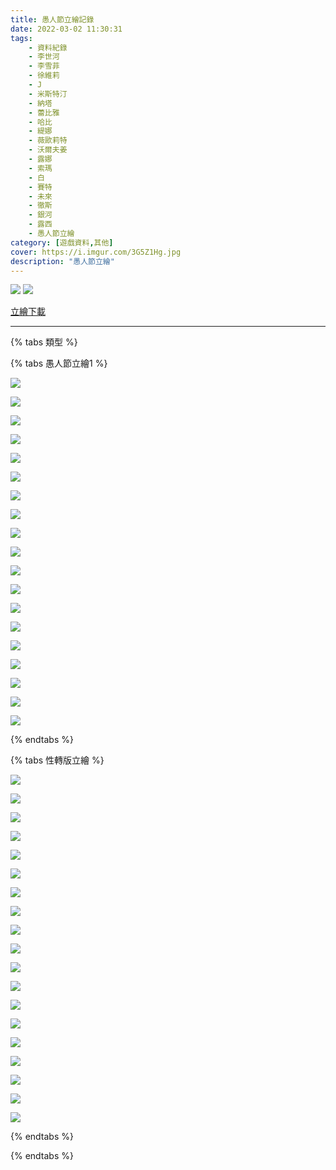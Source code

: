```yaml
---
title: 愚人節立繪記錄
date: 2022-03-02 11:30:31
tags: 
    - 資料紀錄
    - 李世河
    - 李雪菲
    - 徐維莉
    - J
    - 米斯特汀
    - 納塔
    - 蕾比雅
    - 哈比
    - 緹娜
    - 薇歐莉特
    - 沃爾夫姜
    - 露娜
    - 索瑪
    - 白
    - 賽特
    - 未來
    - 徹斯
    - 銀河
    - 露西
    - 愚人節立繪
category: [遊戲資料,其他]
cover: https://i.imgur.com/3G5Z1Hg.jpg
description: "愚人節立繪"
---
```


![](https://i.imgur.com/3G5Z1Hg.jpg)
![](https://i.imgur.com/TJjwIeq.jpg)


[立繪下載](https://closers.vod.nexoncdn.co.kr/site/fansitekit/Closers_FansiteKit_lieDay_210323_pdabaa.zip)


---

{% tabs 類型 %}
<!-- tab 愚人節立繪1 -->
{% tabs 愚人節立繪1 %}
<!-- tab 李世河(Seha)-->
![](https://i.imgur.com/fXwfGZk.jpg)
<!-- endtab -->
<!-- tab 李雪菲(Seulbi)-->
![](https://i.imgur.com/YF1dn75.jpg)
<!-- endtab -->
<!-- tab 徐維莉(Yuri)-->
![](https://i.imgur.com/cl6fsSO.jpg)
<!-- endtab -->
<!-- tab J-->
![](https://i.imgur.com/5rmi1My.jpg)
<!-- endtab -->
<!-- tab 米斯特汀(Tein)-->
![](https://i.imgur.com/gMuQjWq.jpg)
<!-- endtab -->
<!-- tab 納塔(Nata)-->
![](https://i.imgur.com/JGq7ZZ0.jpg)
<!-- endtab -->
<!-- tab 蕾比雅(Levia)-->
![](https://i.imgur.com/paW4OcY.jpg)
<!-- endtab -->
<!-- tab 哈比(Harpy)-->
![](https://i.imgur.com/InePLEP.jpg)
<!-- endtab -->
<!-- tab 緹娜(Tina)-->
![](https://i.imgur.com/KvpSPcn.jpg)
<!-- endtab -->
<!-- tab 薇歐莉特(Violet)-->
![](https://i.imgur.com/5n9Tnmv.jpg)
<!-- endtab -->
<!-- tab 沃爾夫姜(Wolfgang)-->
![](https://i.imgur.com/AMEjsxH.jpg)
<!-- endtab -->
<!-- tab 露娜(Luna)-->
![](https://i.imgur.com/d19Vusu.jpg)
<!-- endtab -->
<!-- tab 索瑪(Soma)-->
![](https://i.imgur.com/9670qVH.jpg)
<!-- endtab -->
<!-- tab 白(Bai)-->
![](https://i.imgur.com/OwlwqnZ.jpg)
<!-- endtab -->
<!-- tab 賽特(Seth)-->
![](https://i.imgur.com/51Soe7K.jpg)
<!-- endtab -->
<!-- tab 未來(Mirae)-->
![](https://i.imgur.com/ejOEyRR.jpg)
<!-- endtab -->
<!-- tab 徹斯(Chulsoo)-->
![](https://i.imgur.com/ZNo6rY3.jpg)
<!-- endtab -->
<!-- tab 銀河(Eunha)-->
![](https://i.imgur.com/CDEYcww.jpg)
<!-- endtab -->
<!-- tab 露西(Lucy)-->
![](https://i.imgur.com/aQ1nLpv.jpg)
<!-- endtab -->
{% endtabs %}
<!-- endtab -->

<!-- tab 性轉版立繪 -->
{% tabs 性轉版立繪 %}
<!-- tab 李世河(Seha)-->
![](https://i.imgur.com/g8f7VPw.jpg)
<!-- endtab -->
<!-- tab 李雪菲(Seulbi)-->
![](https://i.imgur.com/OKZLOY1.jpg)
<!-- endtab -->
<!-- tab 徐維莉(Yuri)-->
![](https://i.imgur.com/QcRCNiL.jpg)
<!-- endtab -->
<!-- tab J-->
![](https://i.imgur.com/QFOJTCt.jpg)
<!-- endtab -->
<!-- tab 米斯特汀(Tein)-->
![](https://i.imgur.com/rJ4zZqX.jpg)
<!-- endtab -->
<!-- tab 納塔(Nata)-->
![](https://i.imgur.com/CQRVKPk.jpg)
<!-- endtab -->
<!-- tab 蕾比雅(Levia)-->
![](https://i.imgur.com/GHCFOwl.jpg)
<!-- endtab -->
<!-- tab 哈比(Harpy)-->
![](https://i.imgur.com/3Z9VDIp.jpg)
<!-- endtab -->
<!-- tab 緹娜(Tina)-->
![](https://i.imgur.com/lImZT8M.jpg)
<!-- endtab -->
<!-- tab 薇歐莉特(Violet)-->
![](https://i.imgur.com/BTLHn88.jpg)
<!-- endtab -->
<!-- tab 沃爾夫姜(Wolfgang)-->
![](https://i.imgur.com/mh03MmP.jpg)
<!-- endtab -->
<!-- tab 露娜(Luna)-->
![](https://i.imgur.com/ACAVNS0.jpg)
<!-- endtab -->
<!-- tab 索瑪(Soma)-->
![](https://i.imgur.com/K9RlZL8.jpg)
<!-- endtab -->
<!-- tab 白(Bai)-->
![](https://i.imgur.com/w3z1YUr.jpg)
<!-- endtab -->
<!-- tab 賽特(Seth)-->
![](https://i.imgur.com/LnngEwR.jpg)
<!-- endtab -->
<!-- tab 未來(Mirae)-->
![](https://i.imgur.com/4ShOjBb.jpg)
<!-- endtab -->
<!-- tab 徹斯(Chulsoo)-->
![](https://i.imgur.com/etnSul3.jpg)
<!-- endtab -->
<!-- tab 銀河(Eunha)-->
![](https://i.imgur.com/9nSh2gH.jpg)
<!-- endtab -->
<!-- tab 露西(Lucy)-->
![](https://i.imgur.com/dKG8nlv.jpg)
<!-- endtab -->
{% endtabs %}
<!-- endtab -->

{% endtabs %}
